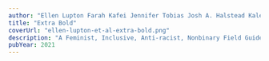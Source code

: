 ```yaml
---
author: "Ellen Lupton Farah Kafei Jennifer Tobias Josh A. Halstead Kaleena Sales Leslie Xia Valentina Vergara"
title: "Extra Bold"
coverUrl: "ellen-lupton-et-al-extra-bold.png"
description: "A Feminist, Inclusive, Anti-racist, Nonbinary Field Guide for Graphic Designers"
pubYear: 2021
---
```

